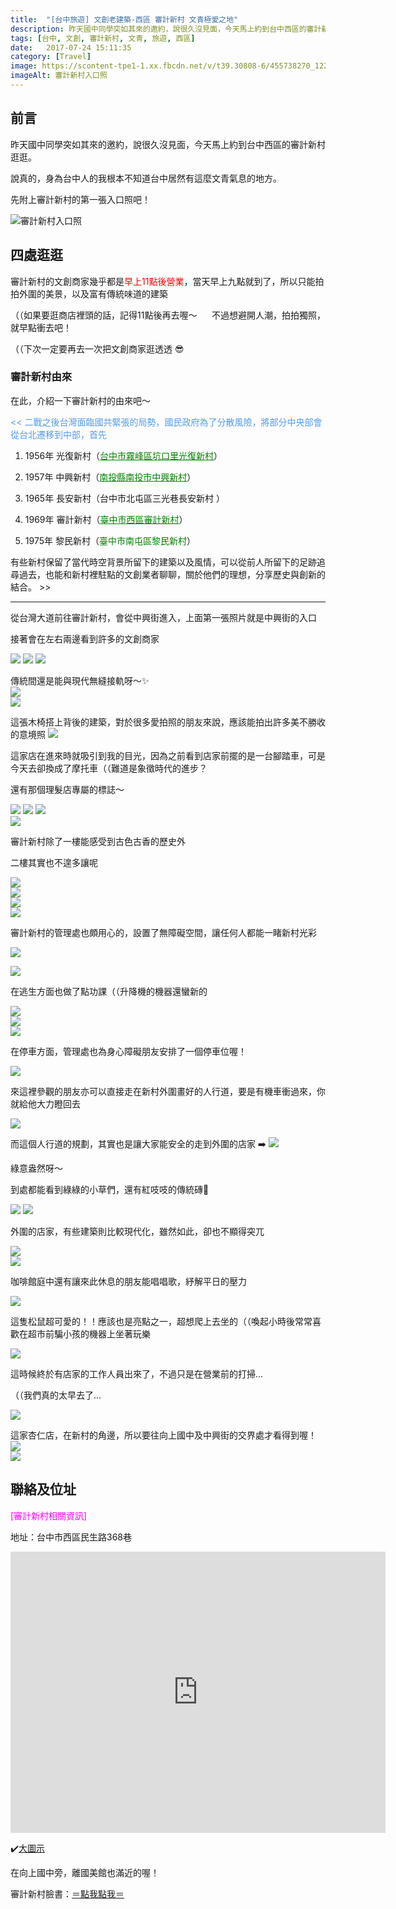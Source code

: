```yaml
---
title:  "[台中旅遊] 文創老建築-西區 審計新村 文青極愛之地"
description: 昨天國中同學突如其來的邀約，說很久沒見面，今天馬上約到台中西區的審計新村逛逛。 說真的，身為台中人的我根本不知道台中居然有這麼文青氣息的地方...
tags: [台中, 文創, 審計新村, 文青, 旅遊, 西區]
date:   2017-07-24 15:11:35
category: [Travel]
image: https://scontent-tpe1-1.xx.fbcdn.net/v/t39.30808-6/455738270_122101339202477369_403156115002900244_n.jpg?stp=cp6_dst-jpg&_nc_cat=102&ccb=1-7&_nc_sid=f727a1&_nc_ohc=DefoYnKQwT4Q7kNvgGE-Sx_&_nc_ht=scontent-tpe1-1.xx&oh=00_AYDkxzOUh2bFouOQILdK8pE01jIgA2hFn_DTY2VOlzKoLA&oe=66C7224B
imageAlt: 審計新村入口照
---
```



## 前言
昨天國中同學突如其來的邀約，說很久沒見面，今天馬上約到台中西區的審計新村逛逛。

說真的，身為台中人的我根本不知道台中居然有這麼文青氣息的地方。

先附上審計新村的第一張入口照吧！

<img class="imgBig" src="https://hsuhome.myds.me/photo/webapi/thumb.php?api=SYNO.PhotoStation.Thumb&method=get&version=1&size=large&id=photo_4865786f426c6f672f3230313730373234e5afa9e8a888e696b0e69d91_30312e4a5047&rotate_version=0&thumb_sig=2f766f6c756d65312f70686f746f2f4865786f426c6f672f3230313730373234e5afa9e8a888e696b0e69d912f30312e4a5047&mtime=1691933247&SynoToken=6609732a816d5c618821ef815c3e246c" alt="審計新村入口照" >



## 四處逛逛

審計新村的文創商家幾乎都是<font color="red">早上11點後營業</font>，當天早上九點就到了，所以只能拍拍外圍的美景，以及富有傳統味道的建築

（（如果要逛商店裡頭的話，記得11點後再去喔～
     不過想避開人潮，拍拍獨照，就早點衝去吧！

（（下次一定要再去一次把文創商家逛透透 😎


### 審計新村由來
在此，介紹一下審計新村的由來吧～

<p style="color:#549BED">
<<  二戰之後台灣面臨國共緊張的局勢，國民政府為了分散風險，將部分中央部會從台北遷移到中部，首先<br>

1) 1956年 光復新村（<a href="https://goo.gl/maps/gCoAigRYZRsdhGnM7" style="color:green">台中市霧峰區坑口里光復新村</a>）<br>

2) 1957年 中興新村（<a href="https://goo.gl/maps/NmtKzwUTNuujvDUw9" style="color:green">南投縣南投市中興新村</a>）<br>

3) 1965年 長安新村（台中市北屯區三光巷長安新村 ）<br>

4) 1969年 審計新村（<a href="https://goo.gl/maps/a5vhJpkMaePqw9ka9" style="color:green">臺中市西區審計新村</a>）<br>

5) 1975年 黎民新村（<a her="https://goo.gl/maps/ofBTvJriMcNnkC3z7" style="color:green">臺中市南屯區黎民新村</a>）<br>



有些新村保留了當代時空背景所留下的建築以及風情，可以從前人所留下的足跡追尋過去，也能和新村裡駐點的文創業者聊聊，關於他們的理想，分享歷史與創新的結合。 >>
</p>
<hr>

從台灣大道前往審計新村，會從中興街進入，上面第一張照片就是中興街的入口

接著會在左右兩邊看到許多的文創商家

<img class="imgBig" src="https://hsuhome.myds.me/photo/webapi/thumb.php?api=SYNO.PhotoStation.Thumb&method=get&version=1&size=large&id=photo_4865786f426c6f672f3230313730373234e5afa9e8a888e696b0e69d91_30322e4a5047&rotate_version=0&mtime=1691933276&SynoToken=6609732a816d5c618821ef815c3e246c">
<img class="imgBig" src="https://hsuhome.myds.me/photo/webapi/thumb.php?api=SYNO.PhotoStation.Thumb&method=get&version=1&size=large&id=photo_4865786f426c6f672f3230313730373234e5afa9e8a888e696b0e69d91_30332e4a5047&rotate_version=0&mtime=1691933296&SynoToken=6609732a816d5c618821ef815c3e246c">
<img class="imgBig" src="https://hsuhome.myds.me/photo/webapi/thumb.php?api=SYNO.PhotoStation.Thumb&method=get&version=1&size=large&id=photo_4865786f426c6f672f3230313730373234e5afa9e8a888e696b0e69d91_30342e4a5047&rotate_version=0&mtime=1691933310&SynoToken=6609732a816d5c618821ef815c3e246c">

傳統間還是能與現代無縫接軌呀～✨<br>
<img class="horizon_img" src="https://hsuhome.myds.me/photo/webapi/thumb.php?api=SYNO.PhotoStation.Thumb&method=get&version=1&size=large&id=photo_4865786f426c6f672f3230313730373234e5afa9e8a888e696b0e69d91_30352e4a5047&rotate_version=0&mtime=1691933326&SynoToken=6609732a816d5c618821ef815c3e246c"> <br>
<img class="imgBig" src="https://hsuhome.myds.me/photo/webapi/thumb.php?api=SYNO.PhotoStation.Thumb&method=get&version=1&size=large&id=photo_4865786f426c6f672f3230313730373234e5afa9e8a888e696b0e69d91_30362e4a5047&rotate_version=0&mtime=1691933344&SynoToken=6609732a816d5c618821ef815c3e246c">

這張木椅搭上背後的建築，對於很多愛拍照的朋友來說，應該能拍出許多美不勝收的意境照
<img class="imgBig" src="https://hsuhome.myds.me/photo/webapi/thumb.php?api=SYNO.PhotoStation.Thumb&method=get&version=1&size=large&id=photo_4865786f426c6f672f3230313730373234e5afa9e8a888e696b0e69d91_30372e4a5047&rotate_version=0&mtime=1691933367&SynoToken=6609732a816d5c618821ef815c3e246c">


這家店在進來時就吸引到我的目光，因為之前看到店家前擺的是一台腳踏車，可是今天去卻換成了摩托車（（難道是象徵時代的進步？

還有那個理髮店專屬的標誌～

<img class="imgBig" src="https://hsuhome.myds.me/photo/webapi/thumb.php?api=SYNO.PhotoStation.Thumb&method=get&version=1&size=large&id=photo_4865786f426c6f672f3230313730373234e5afa9e8a888e696b0e69d91_30382e4a5047&rotate_version=0&mtime=1691933392&SynoToken=6609732a816d5c618821ef815c3e246c">
<img class="imgBig" src="https://hsuhome.myds.me/photo/webapi/thumb.php?api=SYNO.PhotoStation.Thumb&method=get&version=1&size=large&id=photo_4865786f426c6f672f3230313730373234e5afa9e8a888e696b0e69d91_30392e4a5047&rotate_version=0&mtime=1691933413&SynoToken=6609732a816d5c618821ef815c3e246c">
<img class="imgBig" src="https://hsuhome.myds.me/photo/webapi/thumb.php?api=SYNO.PhotoStation.Thumb&method=get&version=1&size=large&id=photo_4865786f426c6f672f3230313730373234e5afa9e8a888e696b0e69d91_31302e4a5047&rotate_version=0&mtime=1691933430&SynoToken=6609732a816d5c618821ef815c3e246c"><br>
<img class="horizon_img" src="https://hsuhome.myds.me/photo/webapi/thumb.php?api=SYNO.PhotoStation.Thumb&method=get&version=1&size=large&id=photo_4865786f426c6f672f3230313730373234e5afa9e8a888e696b0e69d91_31312e4a5047&rotate_version=0&mtime=1691933446&SynoToken=6609732a816d5c618821ef815c3e246c"> <br>


審計新村除了一樓能感受到古色古香的歷史外

二樓其實也不遑多讓呢

<img class="horizon_img" src="https://hsuhome.myds.me/photo/webapi/thumb.php?api=SYNO.PhotoStation.Thumb&method=get&version=1&size=large&id=photo_4865786f426c6f672f3230313730373234e5afa9e8a888e696b0e69d91_31322e4a5047&rotate_version=0&mtime=1691933468&SynoToken=6609732a816d5c618821ef815c3e246c"><br>
<img class="horizon_img" src="https://hsuhome.myds.me/photo/webapi/thumb.php?api=SYNO.PhotoStation.Thumb&method=get&version=1&size=large&id=photo_4865786f426c6f672f3230313730373234e5afa9e8a888e696b0e69d91_31332e4a5047&rotate_version=0&mtime=1691933484&SynoToken=6609732a816d5c618821ef815c3e246c"><br>
<img class="imgBig" src="https://hsuhome.myds.me/photo/webapi/thumb.php?api=SYNO.PhotoStation.Thumb&method=get&version=1&size=large&id=photo_4865786f426c6f672f3230313730373234e5afa9e8a888e696b0e69d91_31342e4a5047&rotate_version=0&mtime=1691933503&SynoToken=6609732a816d5c618821ef815c3e246c"><br>
<img class="horizon_img" src="https://hsuhome.myds.me/photo/webapi/thumb.php?api=SYNO.PhotoStation.Thumb&method=get&version=1&size=large&id=photo_4865786f426c6f672f3230313730373234e5afa9e8a888e696b0e69d91_31352e4a5047&rotate_version=0&mtime=1691933519&SynoToken=6609732a816d5c618821ef815c3e246c"><br>


審計新村的管理處也頗用心的，設置了無障礙空間，讓任何人都能一睹新村光彩


<img class="horizon_img" src="https://hsuhome.myds.me/photo/webapi/thumb.php?api=SYNO.PhotoStation.Thumb&method=get&version=1&size=large&id=photo_4865786f426c6f672f3230313730373234e5afa9e8a888e696b0e69d91_31362e4a5047&rotate_version=0&mtime=1691933539&SynoToken=6609732a816d5c618821ef815c3e246c"><br>

<img class="horizon_img" src="https://hsuhome.myds.me/photo/webapi/thumb.php?api=SYNO.PhotoStation.Thumb&method=get&version=1&size=large&id=photo_4865786f426c6f672f3230313730373234e5afa9e8a888e696b0e69d91_31372e4a5047&rotate_version=0&mtime=1691933555&SynoToken=6609732a816d5c618821ef815c3e246c"><br>


在逃生方面也做了點功課（（升降機的機器還蠻新的


<img class="horizon_img" src="https://hsuhome.myds.me/photo/webapi/thumb.php?api=SYNO.PhotoStation.Thumb&method=get&version=1&size=large&id=photo_4865786f426c6f672f3230313730373234e5afa9e8a888e696b0e69d91_31382e4a5047&rotate_version=0&mtime=1691933568&SynoToken=6609732a816d5c618821ef815c3e246c"><br>
<img class="horizon_img" src="https://hsuhome.myds.me/photo/webapi/thumb.php?api=SYNO.PhotoStation.Thumb&method=get&version=1&size=large&id=photo_4865786f426c6f672f3230313730373234e5afa9e8a888e696b0e69d91_31392e4a5047&rotate_version=0&mtime=1691933576&SynoToken=6609732a816d5c618821ef815c3e246c"><br>
<img class="horizon_img"  src="https://hsuhome.myds.me/photo/webapi/thumb.php?api=SYNO.PhotoStation.Thumb&method=get&version=1&size=large&id=photo_4865786f426c6f672f3230313730373234e5afa9e8a888e696b0e69d91_32302e4a5047&rotate_version=0&mtime=1691933585&SynoToken=6609732a816d5c618821ef815c3e246c"><br>

在停車方面，管理處也為身心障礙朋友安排了一個停車位喔！

<img class="imgBig" src="https://hsuhome.myds.me/photo/webapi/thumb.php?api=SYNO.PhotoStation.Thumb&method=get&version=1&size=large&id=photo_4865786f426c6f672f3230313730373234e5afa9e8a888e696b0e69d91_32312e4a5047&rotate_version=0&mtime=1691933603&SynoToken=6609732a816d5c618821ef815c3e246c">

來這裡參觀的朋友亦可以直接走在新村外圍畫好的人行道，要是有機車衝過來，你就給他大力瞪回去

<img class="horizon_img" src="https://hsuhome.myds.me/photo/webapi/thumb.php?api=SYNO.PhotoStation.Thumb&method=get&version=1&size=large&id=photo_4865786f426c6f672f3230313730373234e5afa9e8a888e696b0e69d91_32322e4a5047&rotate_version=0&mtime=1691933618&SynoToken=6609732a816d5c618821ef815c3e246c"><br>

而這個人行道的規劃，其實也是讓大家能安全的走到外圍的店家
➡️
<img class="imgBig" src="https://hsuhome.myds.me/photo/webapi/thumb.php?api=SYNO.PhotoStation.Thumb&method=get&version=1&size=large&id=photo_4865786f426c6f672f3230313730373234e5afa9e8a888e696b0e69d91_32332e4a5047&rotate_version=0&mtime=1691933635&SynoToken=6609732a816d5c618821ef815c3e246c">


綠意盎然呀～

到處都能看到綠綠的小草們，還有紅吱吱的傳統磚🤩

<img class="imgBig" src="https://hsuhome.myds.me/photo/webapi/thumb.php?api=SYNO.PhotoStation.Thumb&method=get&version=1&size=large&id=photo_4865786f426c6f672f3230313730373234e5afa9e8a888e696b0e69d91_32342e4a5047&rotate_version=0&mtime=1691933657&SynoToken=6609732a816d5c618821ef815c3e246c">
<img class="imgBig" src="https://hsuhome.myds.me/photo/webapi/thumb.php?api=SYNO.PhotoStation.Thumb&method=get&version=1&size=large&id=photo_4865786f426c6f672f3230313730373234e5afa9e8a888e696b0e69d91_32352e4a5047&rotate_version=0&mtime=1691933675&SynoToken=6609732a816d5c618821ef815c3e246c">



外圍的店家，有些建築則比較現代化，雖然如此，卻也不顯得突兀

<img class="imgBig" src="https://hsuhome.myds.me/photo/webapi/thumb.php?api=SYNO.PhotoStation.Thumb&method=get&version=1&size=large&id=photo_4865786f426c6f672f3230313730373234e5afa9e8a888e696b0e69d91_32362e4a5047&rotate_version=0&mtime=1691933691&SynoToken=6609732a816d5c618821ef815c3e246c"><br>
<img class="horizon_img" src="https://hsuhome.myds.me/photo/webapi/thumb.php?api=SYNO.PhotoStation.Thumb&method=get&version=1&size=large&id=photo_4865786f426c6f672f3230313730373234e5afa9e8a888e696b0e69d91_32372e4a5047&rotate_version=0&mtime=1691933708&SynoToken=6609732a816d5c618821ef815c3e246c"><br>


咖啡館庭中還有讓來此休息的朋友能唱唱歌，紓解平日的壓力

<img class="imgBig" src="https://hsuhome.myds.me/photo/webapi/thumb.php?api=SYNO.PhotoStation.Thumb&method=get&version=1&size=large&id=photo_4865786f426c6f672f3230313730373234e5afa9e8a888e696b0e69d91_32382e4a5047&rotate_version=0&thumb_sig=2f766f6c756d65312f70686f746f2f4865786f426c6f672f3230313730373234e5afa9e8a888e696b0e69d912f32382e4a5047&mtime=1691933733&SynoToken=782b54bf6a9fcdf57b908879d13ae62d">

這隻松鼠超可愛的！！應該也是亮點之一，超想爬上去坐的（（喚起小時後常常喜歡在超市前騙小孩的機器上坐著玩樂

<img class="imgBig" src="https://hsuhome.myds.me/photo/webapi/thumb.php?api=SYNO.PhotoStation.Thumb&method=get&version=1&size=large&id=photo_4865786f426c6f672f3230313730373234e5afa9e8a888e696b0e69d91_32392e4a5047&rotate_version=0&thumb_sig=2f766f6c756d65312f70686f746f2f4865786f426c6f672f3230313730373234e5afa9e8a888e696b0e69d912f32392e4a5047&mtime=1691933751&SynoToken=782b54bf6a9fcdf57b908879d13ae62d">

這時候終於有店家的工作人員出來了，不過只是在營業前的打掃...

（（我們真的太早去了...

<img class="horizon_img" src="https://hsuhome.myds.me/photo/webapi/thumb.php?api=SYNO.PhotoStation.Thumb&method=get&version=1&size=large&id=photo_4865786f426c6f672f3230313730373234e5afa9e8a888e696b0e69d91_33302e4a5047&rotate_version=0&thumb_sig=2f766f6c756d65312f70686f746f2f4865786f426c6f672f3230313730373234e5afa9e8a888e696b0e69d912f33302e4a5047&mtime=1691933769&SynoToken=782b54bf6a9fcdf57b908879d13ae62d"><br>

這家杏仁店，在新村的角邊，所以要往向上國中及中興街的交界處才看得到喔！
<br>
<img class="horizon_img" src="https://hsuhome.myds.me/photo/webapi/thumb.php?api=SYNO.PhotoStation.Thumb&method=get&version=1&size=large&id=photo_4865786f426c6f672f3230313730373234e5afa9e8a888e696b0e69d91_33312e4a5047&rotate_version=0&thumb_sig=2f766f6c756d65312f70686f746f2f4865786f426c6f672f3230313730373234e5afa9e8a888e696b0e69d912f33312e4a5047&mtime=1691933784&SynoToken=782b54bf6a9fcdf57b908879d13ae62d"><br>
<img class="imgBig" src="https://hsuhome.myds.me/photo/webapi/thumb.php?api=SYNO.PhotoStation.Thumb&method=get&version=1&size=large&id=photo_4865786f426c6f672f3230313730373234e5afa9e8a888e696b0e69d91_33322e4a5047&rotate_version=0&thumb_sig=2f766f6c756d65312f70686f746f2f4865786f426c6f672f3230313730373234e5afa9e8a888e696b0e69d912f33322e4a5047&mtime=1691933797&SynoToken=782b54bf6a9fcdf57b908879d13ae62d">



## 聯絡及位址
<p style="color:#FF00FF">[審計新村相關資訊]</p>

地址：台中市西區民生路368巷
<iframe src="https://www.google.com/maps/embed?pb=!1m18!1m12!1m3!1d3640.773061097858!2d120.66037061486861!3d24.144606684396518!2m3!1f0!2f0!3f0!3m2!1i1024!2i768!4f13.1!3m3!1m2!1s0x34693da1c84a7d81%3A0x35303021355caa4f!2zNDAz5Y-w5Lit5biC6KW_5Y2A5rCR55Sf6LevMzY45be3!5e0!3m2!1szh-TW!2stw!4v1558757647030!5m2!1szh-TW!2stw" width="600" height="450" frameborder="0" style="border:0" allowfullscreen></iframe>


✔️[大圖示](https://www.google.com.tw/maps/place/403臺中市西區審計新村/@24.1446821,120.6607646,17z/data=!3m1!4b1!4m5!3m4!1s0x34693da1c316a1fb:0xb8b11e36e9d43bdf!8m2!3d24.1446821!4d120.6629533)

在向上國中旁，離國美館也滿近的喔！


審計新村臉書：[＝點我點我＝](https://www.facebook.com/AuditVillageTaichung/)

